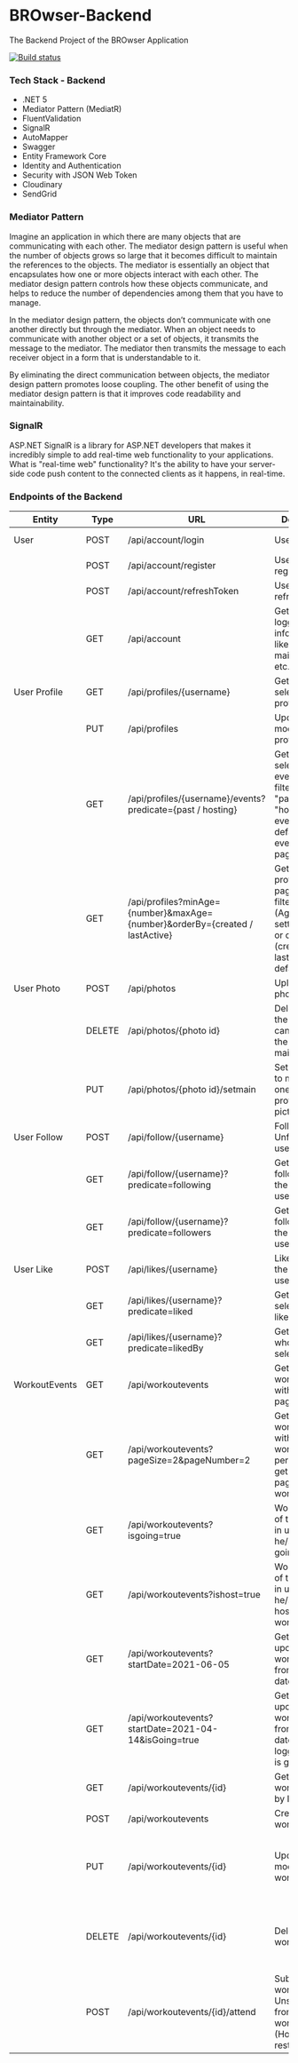 # BROwser-Backend

The Backend Project of the BROwser Application

[![Build status](https://img.shields.io/github/workflow/status/alexalok/dotAPNS/Test)](https://github.com/BROwser-Project/BROwser-Backend/actions)

### Tech Stack - Backend

- .NET 5
- Mediator Pattern (MediatR)
- FluentValidation
- SignalR
- AutoMapper
- Swagger
- Entity Framework Core
- Identity and Authentication
- Security with JSON Web Token
- Cloudinary
- SendGrid

### Mediator Pattern

Imagine an application in which there are many objects that are communicating with each other. The mediator design pattern is useful when the number of objects grows so large that it becomes difficult to maintain the references to the objects. The mediator is essentially an object that encapsulates how one or more objects interact with each other. The mediator design pattern controls how these objects communicate, and helps to reduce the number of dependencies among them that you have to manage.

In the mediator design pattern, the objects don’t communicate with one another directly but through the mediator. When an object needs to communicate with another object or a set of objects, it transmits the message to the mediator. The mediator then transmits the message to each receiver object in a form that is understandable to it.

By eliminating the direct communication between objects, the mediator design pattern promotes loose coupling. The other benefit of using the mediator design pattern is that it improves code readability and maintainability.

### SignalR

ASP.NET SignalR is a library for ASP.NET developers that makes it incredibly simple to add real-time web functionality to your applications. What is "real-time web" functionality? It's the ability to have your server-side code push content to the connected clients as it happens, in real-time.

### Endpoints of the Backend

| Entity        | Type   | URL                                                                          | Description                                                                                                                  | Success        | Authorize                                       |
| ------------- | ------ | ---------------------------------------------------------------------------- | ---------------------------------------------------------------------------------------------------------------------------- | -------------- | ----------------------------------------------- |
| User          | POST   | /api/account/login                                                           | User Login.                                                                                                                  | 200 OK & Token | No                                              |
|               | POST   | /api/account/register                                                        | User registration.                                                                                                           | 200 OK         | No                                              |
|               | POST   | /api/account/refreshToken                                                    | User token refresh.                                                                                                          | 200 OK         | Yes                                             |
|               | GET    | /api/account                                                                 | Get the current logged in user information like token, main image etc...                                                     | 200 OK         | Yes & Only the logged in user.                  |
| User Profile  | GET    | /api/profiles/{username}                                                     | Get the selected user's profile.                                                                                             | 200 OK         | Yes                                             |
|               | PUT    | /api/profiles                                                                | Update / modify user's profile infos.                                                                                        | 200 OK         | Yes                                             |
|               | GET    | /api/profiles/{username}/events?predicate={past / hosting}                   | Get the selected users events with filter like "past", "hosting" events and default future events. (with pagination)         | 200 OK         | Yes                                             |
|               | GET    | /api/profiles?minAge={number}&maxAge={number}&orderBy={created / lastActive} | Get users profile with pagination and filter options. (Age interval settings and / or orderby (created, lastActive-default)) | 200 OK         | Yes                                             |
| User Photo    | POST   | /api/photos                                                                  | Upload a photo.                                                                                                              | 200 OK         | Yes                                             |
|               | DELETE | /api/photos/{photo id}                                                       | Delete a photo, the user cannot delete the current main photo.                                                               | 200 OK         | Yes                                             |
|               | PUT    | /api/photos/{photo id}/setmain                                               | Set the photo to main. (Only one main - profile picture.)                                                                    | 200 OK         | Yes                                             |
| User Follow   | POST   | /api/follow/{username}                                                       | Follow or Unfollow this user.                                                                                                | 200 OK         | Yes                                             |
|               | GET    | /api/follow/{username}?predicate=following                                   | Get the followings of the selected user.                                                                                     | 200 OK         | Yes                                             |
|               | GET    | /api/follow/{username}?predicate=followers                                   | Get the followers of the selected user.                                                                                      | 200 OK         | Yes                                             |
| User Like     | POST   | /api/likes/{username}                                                        | Like or UnLike the selected user.                                                                                            | 200 OK         | Yes                                             |
|               | GET    | /api/likes/{username}?predicate=liked                                        | Get the selected user likes.                                                                                                 | 200 OK         | Yes                                             |
|               | GET    | /api/likes/{username}?predicate=likedBy                                      | Get the users who likes the selected user.                                                                                   | 200 OK         | Yes                                             |
| WorkoutEvents | GET    | /api/workoutevents                                                           | Get all workoutevents with pagination.                                                                                       | 200 OK         | Yes                                             |
|               | GET    | /api/workoutevents?pageSize=2&pageNumber=2                                   | Get all workoutevents with 2 workoutevents per page and get the second page of the workoutevents.                            | 200 OK         | Yes                                             |
|               | GET    | /api/workoutevents?isgoing=true                                              | Workoutevents of the logged in user where he/she is going.                                                                   | 200 OK         | Yes                                             |
|               | GET    | /api/workoutevents?ishost=true                                               | Workoutevents of the logged in user where he/she is the host of this workoutevents.                                          | 200 OK         | Yes                                             |
|               | GET    | /api/workoutevents?startDate=2021-06-05                                      | Get all upcoming workoutevents from this start date.                                                                         | 200 OK         | Yes                                             |
|               | GET    | /api/workoutevents?startDate=2021-04-14&isGoing=true                         | Get all upcoming workoutevents from this start date where the logged in user is going.                                       | 200 OK         | Yes                                             |
|               | GET    | /api/workoutevents/{id}                                                      | Get the workoutevent by Id.                                                                                                  | 200 OK         | Yes                                             |
|               | POST   | /api/workoutevents                                                           | Create a workoutevent.                                                                                                       | 200 OK         | Yes                                             |
|               | PUT    | /api/workoutevents/{id}                                                      | Update / modify a workoutevent.                                                                                              | 200 OK         | Yes & Logged in user is the host or Admin role. |
|               | DELETE | /api/workoutevents/{id}                                                      | Delete a workoutevent.                                                                                                       | 200 OK         | Yes & Logged in user is the host or Admin role. |
|               | POST   | /api/workoutevents/{id}/attend                                               | Subscribe to a workoutevent / Unsubscribe from a workoutevent. (Host cancel / restart it.)                                   | 200 OK         | Yes                                             |
